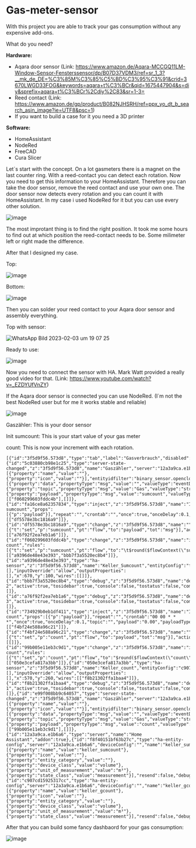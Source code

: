 # Gas-meter-sensor

With this project you are able to track your gas consumption without any expensive add-ons. 

What do you need?

**Hardware:**
* Aqara door sensor (Link: https://www.amazon.de/Aqara-MCCGQ11LM-Window-Sensor-Fensterssensor/dp/B07D37VDM3/ref=sr_1_3?__mk_de_DE=%C3%85M%C3%85%C5%BD%C3%95%C3%91&crid=3670LWGD33FOG&keywords=aqara+t%C3%BCr&qid=1675447904&s=diy&sprefix=aqara+t%C3%BCr%2Cdiy%2C83&sr=1-3=
* Reed contact (Link: https://www.amazon.de/gp/product/B082NJHSRH/ref=ppx_yo_dt_b_search_asin_image?ie=UTF8&psc=1) 
* If you want to build a case for it you need a 3D printer

**Software:**
* HomeAssistant
* NodeRed 
* FreeCAD
* Cura Slicer 

Let`s start with the concept. 
On a lot gasmeters there is a magnet on the last counter ring. With a reed-contact you can detect each rotation. 
Now you need to get this information to your HomeAssistant. Therefore you can take the door sensor, remove the reed contact and
use your own one. 
The door sensor now detects every rotation and you can count it with HomeAssistant. In my case i used NodeRed for it but you can use 
every other solution. 

![image](https://user-images.githubusercontent.com/55063915/216681266-544bd7a6-42ab-4792-913e-28347899101c.png)

The most improtant thing is to find the right position. It took me some hours to find out at which position the reed-contact needs to be. 
Some milimeter left or right made the difference. 

After that I designed my case. 

Top: 

![image](https://user-images.githubusercontent.com/55063915/216678154-0c8ad5f0-156e-42da-8588-63fb4634d34a.png)

Bottom:

![image](https://user-images.githubusercontent.com/55063915/216678231-9295af57-cbd1-44b4-9bd0-8ded2dc72624.png)

Then you can solder your reed contact to your Aqara door sensor and assembly everything. 

Top with sensor:

![WhatsApp Bild 2023-02-03 um 19 07 25](https://user-images.githubusercontent.com/55063915/216678410-4f72a1f0-9b56-4d2c-b542-1e476af2b189.jpg)

Ready to use: 

![image](https://user-images.githubusercontent.com/55063915/216678477-2b979eb5-7de9-492b-8c5e-2343bc7146cb.png)

Now you need to connect the sensor with HA. 
Mark Watt provided a really good video for that. (Link: https://www.youtube.com/watch?v=_EZDYUfVnZY) 

If the Aqara door sensor is connected you can use NodeRed. (I`m not the best NodeRed user but for me it works stable and reliable)

![image](https://user-images.githubusercontent.com/55063915/216679284-1a3c48f9-f46a-4726-96bc-b2fd7079d217.png)

Gaszähler: This is your door sensor

Init sumcount: This is your start value of your gas meter

count: This is now your increment with each rotation. 

```
[{"id":"3f5d9f56.573d8","type":"tab","label":"Gasverbrauch","disabled":false,"info":""},{"id":"5c03880cb98e1c25","type":"server-state-changed","z":"3f5d9f56.573d8","name":"Gaszähler","server":"12a3a9ca.e1b6a6","version":4,"exposeToHomeAssistant":false,"haConfig":[{"property":"name","value":""},{"property":"icon","value":""}],"entityidfilter":"binary_sensor.openclose_26","entityidfiltertype":"exact","outputinitially":false,"state_type":"str","haltifstate":"off","halt_if_type":"str","halt_if_compare":"is","outputs":2,"output_only_on_state_change":true,"for":"0","forType":"num","forUnits":"minutes","ignorePrevStateNull":false,"ignorePrevStateUnknown":false,"ignorePrevStateUnavailable":false,"ignoreCurrentStateUnknown":false,"ignoreCurrentStateUnavailable":false,"outputProperties":[{"property":"data","propertyType":"msg","value":"","valueType":"eventData"},{"property":"topic","propertyType":"msg","value":"Gas","valueType":"str"},{"property":"payload","propertyType":"msg","value":"sumcount","valueType":"flow"}],"x":80,"y":120,"wires":[["f060299603fddc4b"],[]]},{"id":"fa16ce8a62357834","type":"inject","z":"3f5d9f56.573d8","name":"Init sumcount","props":[{"p":"payload"}],"repeat":"","crontab":"","once":true,"onceDelay":0.1,"topic":"","payload":"3154.25","payloadType":"num","x":200,"y":40,"wires":[["df5578e3bc1816a9"]]},{"id":"df5578e3bc1816a9","type":"change","z":"3f5d9f56.573d8","name":"","rules":[{"t":"set","p":"sumcount","pt":"flow","to":"payload","tot":"msg"}],"action":"","property":"","from":"","to":"","reg":false,"x":540,"y":40,"wires":[["a76f92f2ea7eb1a6"]]},{"id":"f060299603fddc4b","type":"change","z":"3f5d9f56.573d8","name":"increment count","rules":[{"t":"set","p":"sumcount","pt":"flow","to":"\t$round($flowContext(\"sumcount\")+0.01,2)","tot":"jsonata"}],"action":"","property":"","from":"","to":"","reg":false,"x":380,"y":100,"wires":[["a9396de48e43e393","bbb7f3a5520ec8b4"]]},{"id":"a9396de48e43e393","type":"ha-sensor","z":"3f5d9f56.573d8","name":"Keller_Sumcount","entityConfig":"f8f40151bf63b27c","version":0,"state":"payload","stateType":"msg","attributes":[],"inputOverride":"allow","outputProperties":[],"x":670,"y":100,"wires":[[]]},{"id":"bbb7f3a5520ec8b4","type":"debug","z":"3f5d9f56.573d8","name":"debug 2","active":true,"tosidebar":true,"console":false,"tostatus":false,"complete":"false","statusVal":"","statusType":"auto","x":700,"y":160,"wires":[]},{"id":"a76f92f2ea7eb1a6","type":"debug","z":"3f5d9f56.573d8","name":"debug 3","active":true,"tosidebar":true,"console":false,"tostatus":false,"complete":"false","statusVal":"","statusType":"auto","x":760,"y":40,"wires":[]},{"id":"734929b0eb1df411","type":"inject","z":"3f5d9f56.573d8","name":"Init count","props":[{"p":"payload"}],"repeat":"","crontab":"00 00 * * *","once":true,"onceDelay":0.1,"topic":"","payload":"0.00","payloadType":"num","x":350,"y":200,"wires":[["f4bf24e588a96c21"]]},{"id":"f4bf24e588a96c21","type":"change","z":"3f5d9f56.573d8","name":"","rules":[{"t":"set","p":"count","pt":"flow","to":"payload","tot":"msg"}],"action":"","property":"","from":"","to":"","reg":false,"x":520,"y":200,"wires":[[]]},{"id":"99b005e11eb3c9d1","type":"change","z":"3f5d9f56.573d8","name":"increment count","rules":[{"t":"set","p":"count","pt":"flow","to":"$round($flowContext(\"count\")+0.01,2)","tot":"jsonata"}],"action":"","property":"","from":"","to":"","reg":false,"x":360,"y":260,"wires":[["050e3cefa817a3bb"]]},{"id":"050e3cefa817a3bb","type":"ha-sensor","z":"3f5d9f56.573d8","name":"Keller_count","entityConfig":"c907cd15925317cc","version":0,"state":"payload","stateType":"msg","attributes":[],"inputOverride":"allow","outputProperties":[],"x":570,"y":260,"wires":[["f8b21302ffa1baa4"]]},{"id":"f8b21302ffa1baa4","type":"debug","z":"3f5d9f56.573d8","name":"debug 1","active":true,"tosidebar":true,"console":false,"tostatus":false,"complete":"payload","targetType":"msg","statusVal":"","statusType":"auto","x":800,"y":260,"wires":[]},{"id":"e99f008bb9c64057","type":"server-state-changed","z":"3f5d9f56.573d8","name":"Gaszähler","server":"12a3a9ca.e1b6a6","version":4,"exposeToHomeAssistant":false,"haConfig":[{"property":"name","value":""},{"property":"icon","value":""}],"entityidfilter":"binary_sensor.openclose_26","entityidfiltertype":"exact","outputinitially":false,"state_type":"str","haltifstate":"off","halt_if_type":"str","halt_if_compare":"is","outputs":2,"output_only_on_state_change":true,"for":"0","forType":"num","forUnits":"minutes","ignorePrevStateNull":false,"ignorePrevStateUnknown":false,"ignorePrevStateUnavailable":false,"ignoreCurrentStateUnknown":false,"ignoreCurrentStateUnavailable":false,"outputProperties":[{"property":"data","propertyType":"msg","value":"","valueType":"eventData"},{"property":"topic","propertyType":"msg","value":"Gas","valueType":"str"},{"property":"payload","propertyType":"msg","value":"count","valueType":"flow"}],"x":80,"y":260,"wires":[["99b005e11eb3c9d1"],[]]},{"id":"12a3a9ca.e1b6a6","type":"server","name":"Home Assistant","addon":true},{"id":"f8f40151bf63b27c","type":"ha-entity-config","server":"12a3a9ca.e1b6a6","deviceConfig":"","name":"keller_sumcount","version":"6","entityType":"sensor","haConfig":[{"property":"name","value":"keller_sumcount"},{"property":"icon","value":""},{"property":"entity_category","value":""},{"property":"device_class","value":"volume"},{"property":"unit_of_measurement","value":"m³"},{"property":"state_class","value":"measurement"}],"resend":false,"debugEnabled":false},{"id":"c907cd15925317cc","type":"ha-entity-config","server":"12a3a9ca.e1b6a6","deviceConfig":"","name":"keller_gcount","version":"6","entityType":"sensor","haConfig":[{"property":"name","value":"keller_gcount"},{"property":"icon","value":""},{"property":"entity_category","value":""},{"property":"device_class","value":"volume"},{"property":"unit_of_measurement","value":"m³"},{"property":"state_class","value":"measurement"}],"resend":false,"debugEnabled":false}]
``` 
After that you can build some fancy dashbaord for your gas consumption: 

![image](https://user-images.githubusercontent.com/55063915/216679988-7500ac08-dccf-4f1f-83f6-fcd36f6d206d.png)

